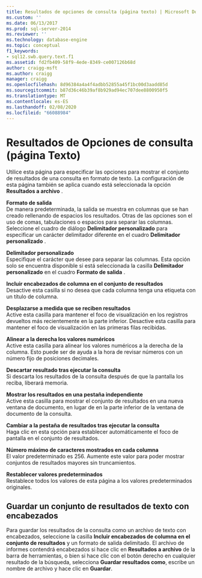 ```yaml
---
title: Resultados de opciones de consulta (página texto) | Microsoft Docs
ms.custom: ''
ms.date: 06/13/2017
ms.prod: sql-server-2014
ms.reviewer: ''
ms.technology: database-engine
ms.topic: conceptual
f1_keywords:
- sql12.swb.query.text.f1
ms.assetid: fd2fb409-58f9-4ede-8349-ce007126b68d
author: craigg-msft
ms.author: craigg
manager: craigg
ms.openlocfilehash: 8d96384a4a4f4adbb52855a45f1bc00d3aadd85d
ms.sourcegitcommit: b87d36c46b39af8b929ad94ec707dee8800950f5
ms.translationtype: MT
ms.contentlocale: es-ES
ms.lasthandoff: 02/08/2020
ms.locfileid: "66088984"
---
```

# <a name="query-options-results-text-page"></a>Resultados de Opciones de consulta (página Texto)
  Utilice esta página para especificar las opciones para mostrar el conjunto de resultados de una consulta en formato de texto. La configuración de esta página también se aplica cuando está seleccionada la opción **Resultados a archivo** .  
  
 **Formato de salida**  
 De manera predeterminada, la salida se muestra en columnas que se han creado rellenando de espacios los resultados. Otras de las opciones son el uso de comas, tabulaciones o espacios para separar las columnas. Seleccione el cuadro de diálogo **Delimitador personalizado** para especificar un carácter delimitador diferente en el cuadro **Delimitador personalizado** .  
  
 **Delimitador personalizado**  
 Especifique el carácter que desee para separar las columnas. Esta opción solo se encuentra disponible si está seleccionada la casilla **Delimitador personalizado** en el cuadro **Formato de salida** .  
  
 **Incluir encabezados de columna en el conjunto de resultados**  
 Desactive esta casilla si no desea que cada columna tenga una etiqueta con un título de columna.  
  
 **Desplazarse a medida que se reciben resultados**  
 Active esta casilla para mantener el foco de visualización en los registros devueltos más recientemente en la parte inferior. Desactive esta casilla para mantener el foco de visualización en las primeras filas recibidas.  
  
 **Alinear a la derecha los valores numéricos**  
 Active esta casilla para alinear los valores numéricos a la derecha de la columna. Esto puede ser de ayuda a la hora de revisar números con un número fijo de posiciones decimales.  
  
 **Descartar resultado tras ejecutar la consulta**  
 Si descarta los resultados de la consulta después de que la pantalla los reciba, liberará memoria.  
  
 **Mostrar los resultados en una pestaña independiente**  
 Active esta casilla para mostrar el conjunto de resultados en una nueva ventana de documento, en lugar de en la parte inferior de la ventana de documento de la consulta.  
  
 **Cambiar a la pestaña de resultados tras ejecutar la consulta**  
 Haga clic en esta opción para establecer automáticamente el foco de pantalla en el conjunto de resultados.  
  
 **Número máximo de caracteres mostrados en cada columna**  
 El valor predeterminado es 256. Aumente este valor para poder mostrar conjuntos de resultados mayores sin truncamientos.  
  
 **Restablecer valores predeterminados**  
 Restablece todos los valores de esta página a los valores predeterminados originales.  
  
## <a name="saving-a-text-result-set-with-headers"></a>Guardar un conjunto de resultados de texto con encabezados  
 Para guardar los resultados de la consulta como un archivo de texto con encabezados, seleccione la casilla **Incluir encabezados de columna en el conjunto de resultados** y un formato de salida delimitado. El archivo de informes contendrá encabezados si hace clic en **Resultados a archivo** de la barra de herramientas, o bien si hace clic con el botón derecho en cualquier resultado de la búsqueda, selecciona **Guardar resultados como**, escribe un nombre de archivo y hace clic en **Guardar**.  
  
  
